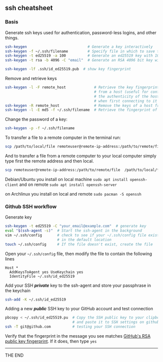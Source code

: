 ## ssh cheatsheet

### Basis

Generate ssh keys used for authentication, password-less logins, and other things.

```bash
ssh-keygen                            # Generate a key interactively
ssh-keygen -f ~/.ssh/filename         # Specify file in which to save the key
ssh-keygen -t ed25519 -a 100          # Generate an ed25519 key with 100 key derivation function rounds
ssh-keygen -t rsa -b 4096 -C "email"  # Generate an RSA 4096 bit key with email as a comment
```

```bash
ssh-keygen -lf .ssh/id_ed25519.pub  # show key fingerprint
```

Remove and retrieve keys

```bash
ssh-keygen -l -F remote_host             # Retrieve the key fingerprint
                                         # from a host (useful for confirming
                                         # the authenticity of the host
                                         # when first connecting to it via SSH)
ssh-keygen -R remote_host                # Remove the keys of a host from the known\_hosts file (useful when a known host has a new key)
ssh-keygen -l -E md5 -f ~/.ssh/filename  # Retrieve the fingerprint of a key in MD5 Hex
```

Change the password of a key:

```bash
ssh-keygen -p -f ~/.ssh/filename
```
To transfer a file to a remote computer in the terminal run:

```bash
scp /path/to/local/file remoteuser@remote-ip-address:/path/to/remote/file
```

And to transfer a file from a remote computer to your local computer simply
type first the remote address and then local.

```bash
scp remoteuser@remote-ip-address:/path/to/remote/file  /path/to/local/file
```

Debian/Ubuntu you install on local machine `sudo apt install openssh-client`
and on remote `sudo apt install openssh-server`

on Archlinux you install on local and remote `sudo pacman -S openssh`

### Github SSH workflow

Generate key

```bash
ssh-keygen -t ed25519 -C "your_email@example.com"  # generate key
eval "$(ssh-agent -s)"  # Start the ssh-agent in the background
vim ~/.ssh/config       # check to see if your ~/.ssh/config file exists
                        # in the default location
touch ~/.ssh/config     # If the file doesn't exist, create the file
```

Open your `~/.ssh/config` file, then modify the file to contain the following
lines

```
Host *
  AddKeysToAgent yes UseKeychain yes
  IdentityFile ~/.ssh/id_ed25519
```

Add your SSH ***private*** key to the ssh-agent and store your passphrase in the
keychain

```bash
ssh-add -K ~/.ssh/id_ed25519
```

Adding a new  ***public*** SSH key to your GitHub account and test connection

```bash
pbcopy < ~/.ssh/id_ed25519.pu  # Copy the SSH public key to your clipboard
                               # and paste it to SSH settings on github site
ssh -T git@github.com          # testing your SSH connection
```

Verify that the fingerprint in the message you see matches [GitHub's RSA
public key fingerprint][001]. If it does, then type `yes`

---

THE END

[001]: https://docs.github.com/en/github/authenticating-to-github/keeping-your-account-and-data-secure/githubs-ssh-key-fingerprints "github fingerprint"
